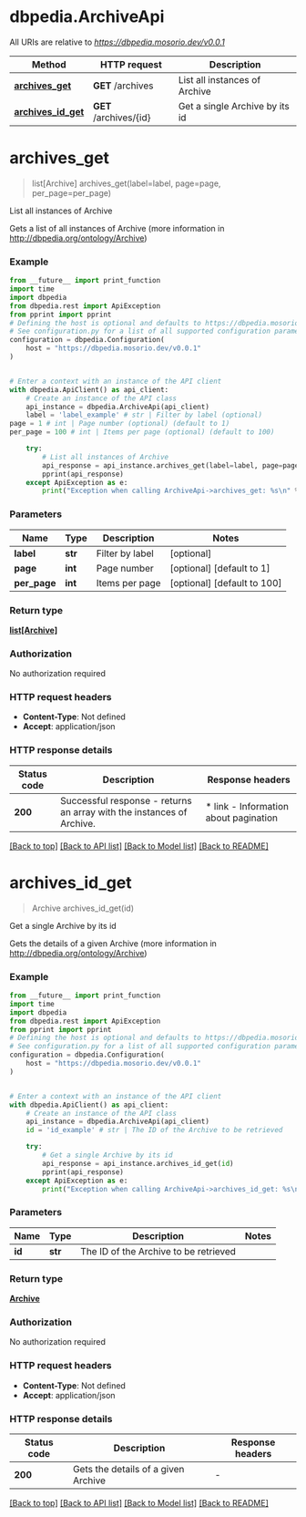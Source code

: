 # dbpedia.ArchiveApi

All URIs are relative to *https://dbpedia.mosorio.dev/v0.0.1*

Method | HTTP request | Description
------------- | ------------- | -------------
[**archives_get**](ArchiveApi.md#archives_get) | **GET** /archives | List all instances of Archive
[**archives_id_get**](ArchiveApi.md#archives_id_get) | **GET** /archives/{id} | Get a single Archive by its id


# **archives_get**
> list[Archive] archives_get(label=label, page=page, per_page=per_page)

List all instances of Archive

Gets a list of all instances of Archive (more information in http://dbpedia.org/ontology/Archive)

### Example

```python
from __future__ import print_function
import time
import dbpedia
from dbpedia.rest import ApiException
from pprint import pprint
# Defining the host is optional and defaults to https://dbpedia.mosorio.dev/v0.0.1
# See configuration.py for a list of all supported configuration parameters.
configuration = dbpedia.Configuration(
    host = "https://dbpedia.mosorio.dev/v0.0.1"
)


# Enter a context with an instance of the API client
with dbpedia.ApiClient() as api_client:
    # Create an instance of the API class
    api_instance = dbpedia.ArchiveApi(api_client)
    label = 'label_example' # str | Filter by label (optional)
page = 1 # int | Page number (optional) (default to 1)
per_page = 100 # int | Items per page (optional) (default to 100)

    try:
        # List all instances of Archive
        api_response = api_instance.archives_get(label=label, page=page, per_page=per_page)
        pprint(api_response)
    except ApiException as e:
        print("Exception when calling ArchiveApi->archives_get: %s\n" % e)
```

### Parameters

Name | Type | Description  | Notes
------------- | ------------- | ------------- | -------------
 **label** | **str**| Filter by label | [optional] 
 **page** | **int**| Page number | [optional] [default to 1]
 **per_page** | **int**| Items per page | [optional] [default to 100]

### Return type

[**list[Archive]**](Archive.md)

### Authorization

No authorization required

### HTTP request headers

 - **Content-Type**: Not defined
 - **Accept**: application/json

### HTTP response details
| Status code | Description | Response headers |
|-------------|-------------|------------------|
**200** | Successful response - returns an array with the instances of Archive. |  * link - Information about pagination <br>  |

[[Back to top]](#) [[Back to API list]](../README.md#documentation-for-api-endpoints) [[Back to Model list]](../README.md#documentation-for-models) [[Back to README]](../README.md)

# **archives_id_get**
> Archive archives_id_get(id)

Get a single Archive by its id

Gets the details of a given Archive (more information in http://dbpedia.org/ontology/Archive)

### Example

```python
from __future__ import print_function
import time
import dbpedia
from dbpedia.rest import ApiException
from pprint import pprint
# Defining the host is optional and defaults to https://dbpedia.mosorio.dev/v0.0.1
# See configuration.py for a list of all supported configuration parameters.
configuration = dbpedia.Configuration(
    host = "https://dbpedia.mosorio.dev/v0.0.1"
)


# Enter a context with an instance of the API client
with dbpedia.ApiClient() as api_client:
    # Create an instance of the API class
    api_instance = dbpedia.ArchiveApi(api_client)
    id = 'id_example' # str | The ID of the Archive to be retrieved

    try:
        # Get a single Archive by its id
        api_response = api_instance.archives_id_get(id)
        pprint(api_response)
    except ApiException as e:
        print("Exception when calling ArchiveApi->archives_id_get: %s\n" % e)
```

### Parameters

Name | Type | Description  | Notes
------------- | ------------- | ------------- | -------------
 **id** | **str**| The ID of the Archive to be retrieved | 

### Return type

[**Archive**](Archive.md)

### Authorization

No authorization required

### HTTP request headers

 - **Content-Type**: Not defined
 - **Accept**: application/json

### HTTP response details
| Status code | Description | Response headers |
|-------------|-------------|------------------|
**200** | Gets the details of a given Archive |  -  |

[[Back to top]](#) [[Back to API list]](../README.md#documentation-for-api-endpoints) [[Back to Model list]](../README.md#documentation-for-models) [[Back to README]](../README.md)

